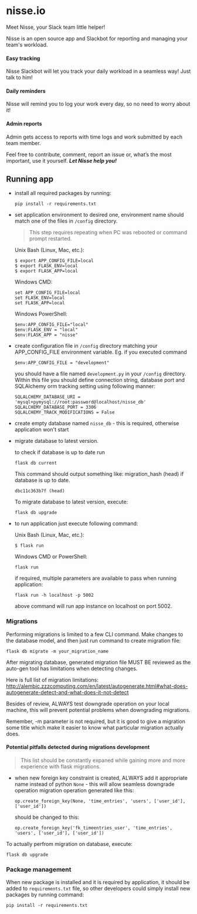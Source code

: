 # nisse.io

Meet Nisse, your Slack team little helper!

Nisse is an open source app and Slackbot for reporting and managing your team's workload.
#### Easy tracking
Nisse Slackbot will let you track your daily workload in a seamless way! Just talk to him!
####  Daily reminders
Nisse will remind you to log your work every day, so no need to worry about it!
#### Admin reports
Admin gets access to reports with time logs and work submitted by each team member.

Feel free to contribute, comment, report an issue or, what’s the most important, use it yourself. **_Let Nisse help you!_**

## Running app
- install all required packages by running:
    ```
    pip install -r requirements.txt
    ```

- set application environment to desired one, environment name should match one of the files in `/config` directory.
   >This step requires repeating when PC was rebooted or command prompt restarted.

    Unix Bash (Linux, Mac, etc.):
    ```
    $ export APP_CONFIG_FILE=local
    $ export FLASK_ENV=local
    $ export FLASK_APP=local
    ```

    Windows CMD:
    ```
    set APP_CONFIG_FILE=local
    set FLASK_ENV=local
    set FLASK_APP=local
    ```

    Windows PowerShell:
    ```
    $env:APP_CONFIG_FILE="local"
    $env:FLASK_ENV = "local"
    $env:FLASK_APP = "nisse"
    ```

- create configuration file in `/config` directory matching your APP_CONFIG_FILE environment variable.
    Eg. if you executed command
    ```
    $env:APP_CONFIG_FILE = "development" 
    ```

    you should have a file named `development.py` in your `/config` directory. Within this file you should define connection string, database port and SQLAlchemy orm tracking setting using following manner:
    ```
    SQLALCHEMY_DATABASE_URI = 'mysql+pymysql://root:password@localhost/nisse_db'
    SQLALCHEMY_DATABASE_PORT = 3306
    SQLALCHEMY_TRACK_MODIFICATIONS = False
    ```
- create empty database named `nisse_db` - this is required, otherwise application won't start
- migrate database to latest version.

     to check if database is up to date run
     ```
     flask db current
     ```
     This command should output something like: migration_hash (head) if database is up to date. 
     ```
     dbc11c363b7f (head)
     ```
    
    To migrate database to latest version, execute:
    ```
    flask db upgrade
    ```
- to run application just execute following command:

    Unix Bash (Linux, Mac, etc.):
    ```
    $ flask run    
    ```

    Windows CMD or PowerShell:
    ```
    flask run    
    ```

    if required, multiple parameters are available to pass when running application:
    ```
    flask run -h localhost -p 5002 
    ```
    above command will run app instance on localhost on port 5002.


### Migrations
Performing migrations is limited to a few CLI command.
Make changes to the database model, and then just run command to create migration file: 
```
flask db migrate -m your_migration_name
```
After migrating database, generated migration file MUST BE reviewed as the auto-gen tool has limitations when detecting changes.

Here is full list of migration limitations: 
http://alembic.zzzcomputing.com/en/latest/autogenerate.html#what-does-autogenerate-detect-and-what-does-it-not-detect

Besides of review, ALWAYS test downgrade operation on your local machine, this will prevent potential problems when downgrading migrations.

Remember, -m parameter is not required, but it is good to give a migration some title which make it easier to know what particular migration actually does.

#### Potential pitfalls detected during migrations development
> This list should be constantly expaned while gaining more and more experience with flask migrations.

- when new foreign key constraint is created, ALWAYS add it appropriate name instead of python `None` - this will allow seamless downgrade operation
    migration operation generated like this:
    ```
    op.create_foreign_key(None, 'time_entries', 'users', ['user_id'], ['user_id'])
    ```
    should be changed to this:
    ```
    op.create_foreign_key('fk_timeentries_user', 'time_entries', 'users', ['user_id'], ['user_id'])
    ```


To actually perfrom migration on database, execute: 
```
flask db upgrade
```

### Package management
When new package is installed and it is required by application, it should be added to `requirements.txt` file, so other developers could simply 
install new packages by running command: 
```
pip install -r requirements.txt
```
